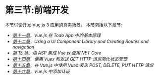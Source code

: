 # 第三节:前端开发

本节讨论开发 Vue.js 3 应用的真实场景。 本节包括以下章节:

*   [*第十一章*](11.html#_idTextAnchor219)，*Vue.js 在 Todo App 中的基本原理*
*   [*第十二章*](12.html#_idTextAnchor247)，*Using a UI Component Library and Creating Routes and navigation*
*   [*第 13 章*](13.html#_idTextAnchor259)、*用 ASP 集成 Vue.js 应用 NET Core*
*   [*第十四章*](14.html#_idTextAnchor265)，*使用 Vuex 和发送 GET HTTP 请求简化状态管理*
*   [*第十五章*](15.html#_idTextAnchor288)，*在 Vue.js 中使用 Vuex 发送 POST, DELETE, PUT HTTP 请求*
*   [*第十六章*](16.html#_idTextAnchor317)，*Vue.js 中添加认证*